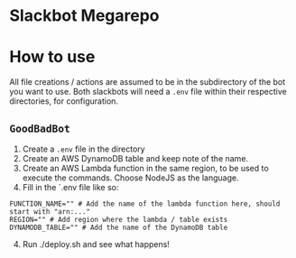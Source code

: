# Slackbot Megarepo

# How to use

All file creations / actions are assumed to be in the subdirectory of the bot you want to use.
Both slackbots will need a `.env` file within their respective directories, for configuration.

## `GoodBadBot`

1. Create a `.env` file in the directory
2. Create an AWS DynamoDB table and keep note of the name.
3. Create an AWS Lambda function in the same region, to be used to execute the commands. Choose NodeJS as the language.
3. Fill in the `.env file like so:
```dotenv
FUNCTION_NAME="" # Add the name of the lambda function here, should start with "arn:..."
REGION="" # Add region where the lambda / table exists
DYNAMODB_TABLE="" # Add the name of the DynamoDB table
```
4. Run ./deploy.sh and see what happens!